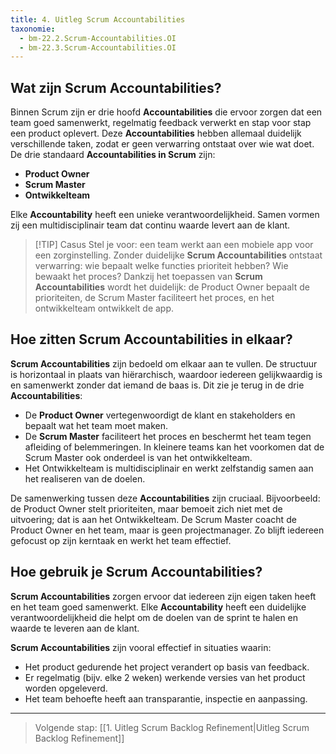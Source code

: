 ```yaml
---
title: 4. Uitleg Scrum Accountabilities
taxonomie:
  - bm-22.2.Scrum-Accountabilities.OI
  - bm-22.3.Scrum-Accountabilities.OI
---
```


## Wat zijn Scrum Accountabilities?
Binnen Scrum zijn er drie hoofd **Accountabilities** die ervoor zorgen dat een team goed samenwerkt, regelmatig feedback verwerkt en stap voor stap een product oplevert. Deze **Accountabilities** hebben allemaal duidelijk verschillende taken, zodat er geen verwarring ontstaat over wie wat doet. De drie standaard **Accountabilities in Scrum** zijn:
- **Product Owner**
- **Scrum Master**
- **Ontwikkelteam**

Elke **Accountability** heeft een unieke verantwoordelijkheid. Samen vormen zij een multidisciplinair team dat continu waarde levert aan de klant.

> [!TIP] Casus
> Stel je voor: een team werkt aan een mobiele app voor een zorginstelling. Zonder duidelijke **Scrum Accountabilities** ontstaat verwarring: wie bepaalt welke functies prioriteit hebben? Wie bewaakt het proces? Dankzij het toepassen van **Scrum Accountabilities** wordt het duidelijk: de Product Owner bepaalt de prioriteiten, de Scrum Master faciliteert het proces, en het ontwikkelteam ontwikkelt de app.

## Hoe zitten Scrum Accountabilities in elkaar?
**Scrum Accountabilities** zijn bedoeld om elkaar aan te vullen. De structuur is horizontaal in plaats van hiërarchisch, waardoor iedereen gelijkwaardig is en samenwerkt zonder dat iemand de baas is. Dit zie je terug in de drie **Accountabilities**:
- De **Product Owner** vertegenwoordigt de klant en stakeholders en bepaalt wat het team moet maken.
- De **Scrum Master** faciliteert het proces en beschermt het team tegen afleiding of belemmeringen. In kleinere teams kan het voorkomen dat de Scrum Master ook onderdeel is van het ontwikkelteam.
- Het Ontwikkelteam is multidisciplinair en werkt zelfstandig samen aan het realiseren van de doelen.

De samenwerking tussen deze **Accountabilities** zijn cruciaal. Bijvoorbeeld: de Product Owner stelt prioriteiten, maar bemoeit zich niet met de uitvoering; dat is aan het Ontwikkelteam. De Scrum Master coacht de Product Owner en het team, maar is geen projectmanager. Zo blijft iedereen gefocust op zijn kerntaak en werkt het team effectief.

## Hoe gebruik je Scrum Accountabilities?
**Scrum Accountabilities** zorgen ervoor dat iedereen zijn eigen taken heeft en het team goed samenwerkt. Elke **Accountability** heeft een duidelijke verantwoordelijkheid die helpt om de doelen van de sprint te halen en waarde te leveren aan de klant.

**Scrum Accountabilities** zijn vooral effectief in situaties waarin:
- Het product gedurende het project verandert op basis van feedback.
- Er regelmatig (bijv. elke 2 weken) werkende versies van het product worden opgeleverd.
- Het team behoefte heeft aan transparantie, inspectie en aanpassing.

---

> Volgende stap: [[1. Uitleg Scrum Backlog Refinement|Uitleg Scrum Backlog Refinement]]
